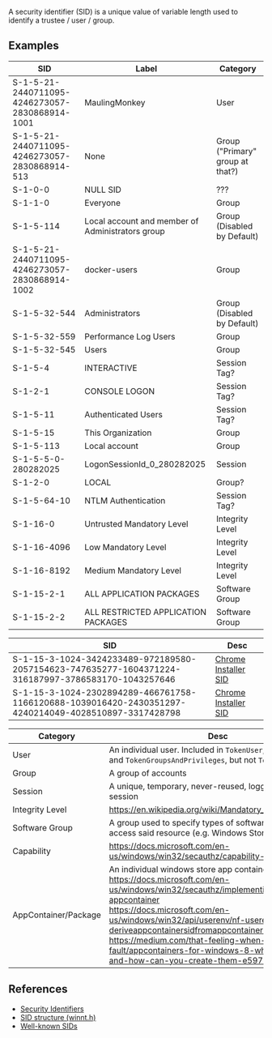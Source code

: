 A security identifier (SID) is a unique value of variable length used to identify a trustee / user / group.

## Examples
| SID                                               | Label                                             | Category |
| ------------------------------------------------- | ------------------------------------------------- | -------- |
| S-1-5-21-2440711095-4246273057-2830868914-1001    | MaulingMonkey                                     | User
| S-1-5-21-2440711095-4246273057-2830868914-513     | None                                              | Group ("Primary" group at that?)
| S-1-0-0                                           | NULL SID                                          | ???
| S-1-1-0                                           | Everyone                                          | Group
| S-1-5-114                                         | Local account and member of Administrators group  | Group (Disabled by Default)
| S-1-5-21-2440711095-4246273057-2830868914-1002    | docker-users                                      | Group
| S-1-5-32-544                                      | Administrators                                    | Group (Disabled by Default)
| S-1-5-32-559                                      | Performance Log Users                             | Group
| S-1-5-32-545                                      | Users                                             | Group
| S-1-5-4                                           | INTERACTIVE                                       | Session Tag?
| S-1-2-1                                           | CONSOLE LOGON                                     | Session Tag?
| S-1-5-11                                          | Authenticated Users                               | Session Tag?
| S-1-5-15                                          | This Organization                                 | Group
| S-1-5-113                                         | Local account                                     | Group
| S-1-5-5-0-280282025                               | LogonSessionId_0_280282025                        | Session
| S-1-2-0                                           | LOCAL                                             | Group?
| S-1-5-64-10                                       | NTLM Authentication                               | Session Tag?
| S-1-16-0                                          | Untrusted Mandatory Level                         | Integrity Level
| S-1-16-4096                                       | Low Mandatory Level                               | Integrity Level
| S-1-16-8192                                       | Medium Mandatory Level                            | Integrity Level
| S-1-15-2-1                                        | ALL APPLICATION PACKAGES                          | Software Group
| S-1-15-2-2                                        | ALL RESTRICTED APPLICATION PACKAGES               | Software Group

| SID | Desc |
| --- | ---- |
| S-1-15-3-1024-3424233489-972189580-2057154623-747635277-1604371224-316187997-3786583170-1043257646    | [Chrome Installer SID](https://chromium.googlesource.com/chromium/src/+/refs/heads/main/chrome/installer/setup/install_worker.cc#75)
| S-1-15-3-1024-2302894289-466761758-1166120688-1039016420-2430351297-4240214049-4028510897-3317428798  | [Chrome Installer SID](https://chromium.googlesource.com/chromium/src/+/refs/heads/main/chrome/installer/setup/install_worker.cc#75)

| Category              | Desc |
| --------------------- | ---- |
| User                  | An individual user.  Included in `TokenUser`, `TokenOwner`, and `TokenGroupsAndPrivileges`, but not `TokenGroups`.
| Group                 | A group of accounts
| Session               | A unique, temporary, never-reused, logged in user's session
| Integrity Level       | <https://en.wikipedia.org/wiki/Mandatory_Integrity_Control>
| Software Group        | A group used to specify types of software that can access said resource (e.g. Windows Store Apps)
| Capability            | <https://docs.microsoft.com/en-us/windows/win32/secauthz/capability-sid-constants>
| AppContainer/Package  | An individual windows store app container/package<br><https://docs.microsoft.com/en-us/windows/win32/secauthz/implementing-an-appcontainer><br><https://docs.microsoft.com/en-us/windows/win32/api/userenv/nf-userenv-deriveappcontainersidfromappcontainername><br><https://medium.com/that-feeling-when-it-is-compiler-fault/appcontainers-for-windows-8-what-are-they-and-how-can-you-create-them-e5970a28eea4>

## References
*   [Security Identifiers](https://docs.microsoft.com/en-us/windows/win32/secauthz/security-identifiers)
*   [SID structure (winnt.h)](https://docs.microsoft.com/en-us/windows/win32/api/winnt/ns-winnt-sid)
*   [Well-known SIDs](https://docs.microsoft.com/en-us/windows/win32/secauthz/well-known-sids)
